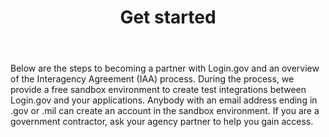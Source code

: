 ---
layout: partners/get-started
permalink: /partners/get-started/
title: >- 
    # Get started
body: >-
    Below are the steps to becoming a partner with Login.gov and an overview of the Interagency Agreement (IAA) process. During the process, we provide a free sandbox environment to create test integrations between Login.gov and your applications. Anybody with an email address ending in .gov or .mil can create an account in the sandbox environment. If you are a government contractor, ask your agency partner to help you gain access. 
ssa_quote: >-
    “The SSA UXG team appreciates the willingness of the Login.gov team to listen to our goals, concerns, and questions, then work with us to identify a path forward that will benefit the customers (end users) of SSA and other federal agencies. The team’s flexibility and willingness to hear our suggestions is very much appreciated. We enjoy brainstorming together and sharing research findings as we try to help each other move forward.”


    Elizabeth Hanst

    Technology Lead User Experience Specialist

    Social Security Administration
iaa_tips: >-
    Tips for completing the IAA process:

    * Secure a federal Authority To Operate (ATO)

    * Have approved funding access based on the cost estimator

    * Ensure your technical team has capacity for integration or plan to hire a team


    The above suggestions may help keep your agency on track for creating the IAA and receiving proper approvals within the anticipated six to eight week timeline, and launching your integration with Login.gov. 
partnership_steps_title: >-
    ## Steps to partnership
partnership_steps_header1: >-
    Introductions and determine compatibility
partnership_steps_body1: >-
    During the introduction call, an account manager will walk through Login.gov services and answer any questions that you have. This step will determine if Login.gov is a good fit for your agency. <a href="/partners/contact-us/" class="caret">Contact an account manager to get started </a>
partnership_steps_header2: >-
    Estimate usage and test integrations
partnership_steps_body2: >-
    During onboarding, an account manager will work with your agency to estimate usage and provide a cost estimator. Once you’ve created your application and implemented an identity protocol, you can register it in the test environment dashboard and start testing. We advise at least two to three weeks for your team to test and integrate with Login.gov. <a target="_blank" href="https://developers.login.gov/testing/#how-to-get-started" class="external-link">Learn more about the sandbox environment</a>
partnership_steps_header3: >-
    Establish an Interagency Agreement (IAA)
partnership_steps_body3: >-
    Login.gov is a cost-recoverable federal service, which means we must, by law, charge other agencies for our work. Our partnership and financial engagement will be governed by an Interagency Agreement (IAA). An IAA is a contract between government agencies. For Login.gov, these are contracts we have with other agencies that let them use Login.gov as partners/clients. An IAA may take at least six to eight weeks to complete, which can occur in parallel with the technical integration of your application. <a href="#interagency-agreement-iaa-process" class="caret">Learn more about the IAA process below</a>
partnership_steps_header4: >-
    Launch integration
partnership_steps_body4: >-
     Once testing is complete and the IAA has been executed, Login.gov will launch your integration within two weeks.
iaa_steps_title: >-
    ## Interagency Agreement (IAA) process
iaa_steps_header1: >-
    IAA request form
iaa_steps_body1: >-
    Partner agency provides Login.gov funding and other relevant information through the <a target="_blank" href="https://docs.google.com/forms/d/e/1FAIpQLSewf-GlKoHwnF5S_HAYAqMwLigFIZ5tha9D92l6wD38WhYdrw/viewform" class="external-link">IAA form</a>.
iaa_steps_header2: >-
    IAA creation
iaa_steps_body2: >-
    TTS creates the IAA, performs a review with GSA counsel, and returns the IAA to the partner agency ready for signatures.
iaa_steps_header3: >-
    Partner approval
iaa_steps_body3: >-
    Partner reviews, agrees, and routes the IAA for signatures to return to TTS.
iaa_steps_header4: >-
    GSA approval
iaa_steps_body4: >-
    GSA approves and finalizes the IAA and returns to partner agency.
---